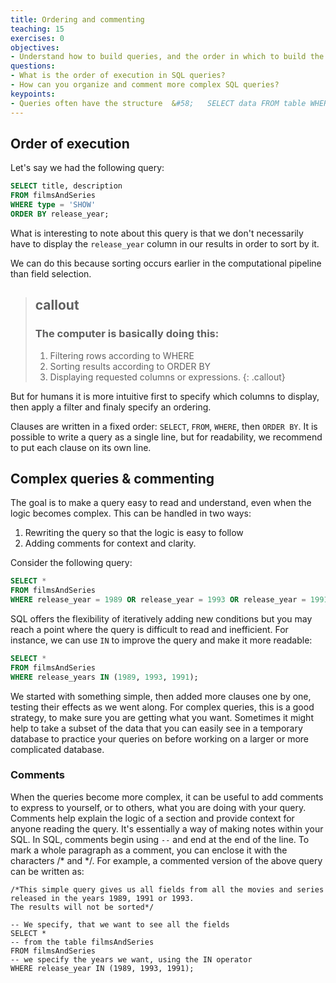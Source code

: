 ```yaml
---
title: Ordering and commenting
teaching: 15
exercises: 0
objectives:
- Understand how to build queries, and the order in which to build the parts.
questions:
- What is the order of execution in SQL queries?
- How can you organize and comment more complex SQL queries?
keypoints:
- Queries often have the structure  &#58;   SELECT data FROM table WHERE certain criteria are present. 
---
```


## Order of execution

Let's say we had the following query:

```sql
SELECT title, description
FROM filmsAndSeries
WHERE type = 'SHOW'
ORDER BY release_year;
```

What is interesting to note about this query is that we don't necessarily have to display the `release_year` column in our results in order to sort by it.

We can do this because sorting occurs earlier in the computational pipeline than field selection.


> ## callout
> ### The computer is basically doing this:
> 1. Filtering rows according to WHERE
> 2. Sorting results according to ORDER BY
> 3. Displaying requested columns or expressions.
{: .callout}

But for humans it is more intuitive first to specify which columns to display, then apply a filter and finaly specify an ordering.

Clauses are written in a fixed order: `SELECT`, `FROM`, `WHERE`, then `ORDER BY`. It is possible to write a query as a single line, but for readability, we recommend to put each clause on its own line.

## Complex queries & commenting

The goal is to make a query easy to read and understand, even when the logic becomes complex. This can be handled in two ways:

1. Rewriting the query so that the logic is easy to follow
2. Adding comments for context and clarity.

Consider the following query:

```sql
SELECT *
FROM filmsAndSeries
WHERE release_year = 1989 OR release_year = 1993 OR release_year = 1991 ;
```

SQL offers the flexibility of iteratively adding new conditions but you may reach a point where the query is difficult to read and inefficient. For instance, we can use `IN` to improve the query and make it more readable:

```sql
SELECT *
FROM filmsAndSeries
WHERE release_years IN (1989, 1993, 1991);
```

We started with something simple, then added more clauses one by one, testing
their effects as we went along.  For complex queries, this is a good strategy, to make sure you are getting what you want.  Sometimes it might help to take a subset of the data that you can easily see in a temporary database to practice your queries on before working on a larger or more complicated database.

### Comments

When the queries become more complex, it can be useful to add comments to express to yourself, or to others, what you are doing with your query. Comments help explain the logic of a section and provide context for anyone reading the query. It's essentially a way of making notes within your SQL. In SQL, comments begin using <code class="language-plaintext highlighter-rouge">\--</code> and end at the end of the line. To mark a whole paragraph as a comment, you can enclose it with the characters /\* and \*/. For example, a commented version of the above query can be written as:

```
/*This simple query gives us all fields from all the movies and series  released in the years 1989, 1991 or 1993.
The results will not be sorted*/

-- We specify, that we want to see all the fields
SELECT *
-- from the table filmsAndSeries
FROM filmsAndSeries
-- we specify the years we want, using the IN operator
WHERE release_year IN (1989, 1993, 1991);
```






